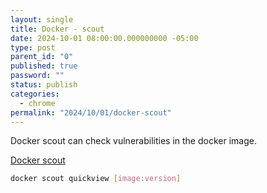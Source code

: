 ```yaml
---
layout: single
title: Docker - scout
date: 2024-10-01 08:00:00.000000000 -05:00
type: post
parent_id: "0"
published: true
password: ""
status: publish
categories:
  - chrome
permalink: "2024/10/01/docker-scout"
---
```


Docker scout can check vulnerabilities in the docker image.

[Docker scout](https://docs.docker.com/scout/)

```bash
docker scout quickview [image:version]
```

